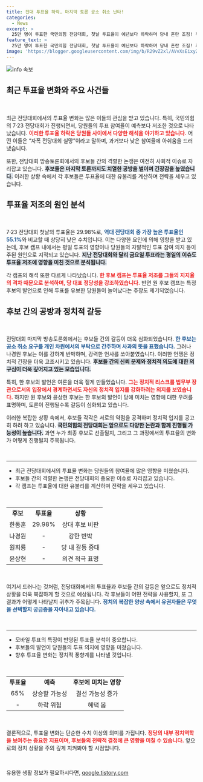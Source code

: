 ```yaml
---
title: 전대 투표율 하락… 마지막 토론 공소 취소 난타!
categories:
  - News
excerpt: >
  25만 명이 투표한 국민의힘 전당대회, 첫날 투표율이 예년보다 하락하며 당내 혼란 조짐! 후보자 간 막말 대치와 공방으로 치열한 경쟁을 벌여, 최종 투표율이 관심 집중! 누가 끝까지 살아남을까? 클릭해서 확인해보세요!
feature_text: >
  25만 명이 투표한 국민의힘 전당대회, 첫날 투표율이 예년보다 하락하며 당내 혼란 조짐! 후보자 간 막말 대치와 공방으로 치열한 경쟁을 벌여, 최종 투표율이 관심 집중! 누가 끝까지 살아남을까? 클릭해서 확인해보세요!
image: 'https://blogger.googleusercontent.com/img/b/R29vZ2xl/AVvXsEixyZcFfHzMRdzZMjFBmAUKJYCLCGyLL1o632UiGVXcaFdKo_bkvkuCioo0uUKlGfBVcT3P84aROyZIXSBEx3Aw5nCQ3pTgDom1WDC4m8eifvWiAmWEEVb4x6G_l8C0QH225ldMjyaFvpxGEBGNO37VmDTDMHGhJPq73UglMfDca1-0aw/s1600/blogspot.png'
---
```


<p><img src="https://blogger.googleusercontent.com/img/b/R29vZ2xl/AVvXsEixyZcFfHzMRdzZMjFBmAUKJYCLCGyLL1o632UiGVXcaFdKo_bkvkuCioo0uUKlGfBVcT3P84aROyZIXSBEx3Aw5nCQ3pTgDom1WDC4m8eifvWiAmWEEVb4x6G_l8C0QH225ldMjyaFvpxGEBGNO37VmDTDMHGhJPq73UglMfDca1-0aw/s1600/blogspot.png" alt="info 속보" /></p>

<h2 data-ke-size="size26">최근 투표율 변화와 주요 사건들</h2>

<p data-ke-size="size16">&nbsp;</p>

<p data-ke-size="size16">최근 전당대회에서의 투표율 변화는 많은 이들의 관심을 받고 있습니다. 특히, 국민의힘의 7·23 전당대회가 진행되면서, 당원들의 투표 참여율이 예측보다 저조한 것으로 나타났습니다. <b><span style="color: #ee2323;">이러한 투표율 하락은 당원들 사이에서 다양한 해석을 야기하고 있습니다.</span></b> 어떤 이들은 “자폭 전당대회 실망”이라고 말하며, 과거보다 낮은 참여율에 아쉬움을 드러냈습니다.</p>

<p data-ke-size="size16">또한, 전당대회 방송토론회에서의 후보들 간의 격렬한 논쟁은 여전히 사회적 이슈로 자리잡고 있습니다. <b><span style="background-color: #21538527;">후보들은 마지막 토론까지도 치열한 공방을 벌이며 긴장감을 높였습니다.</span></b> 이러한 상황 속에서 각 후보들은 투표율에 대한 유불리를 계산하며 전략을 세우고 있습니다.</p>

<h2 data-ke-size="size26">투표율 저조의 원인 분석</h2>

<p data-ke-size="size16">&nbsp;</p>

<p data-ke-size="size16">7·23 전당대회 첫날의 투표율은 29.98%로, <b><span style="color: #1a5490;">역대 전당대회 중 가장 높은 투표율인 55.1%</span></b>와 비교할 때 상당히 낮은 수치입니다. 이는 다양한 요인에 의해 영향을 받고 있는데, 후보 캠프 내에서는 평일 투표의 영향이나 당원들의 자발적인 투표 참여 의지 등이 주된 원인으로 지적되고 있습니다. <b><span style="background-color: #21538527;">지난 전당대회와 달리 금요일 투표라는 평일의 이슈도 투표율 저조에 영향을 미친 것으로 분석됩니다.</span></b></p>

<p data-ke-size="size16">각 캠프의 해석 또한 다르게 나타났습니다. <b><span style="color: #ee2323;">한 후보 캠프는 투표율 저조를 그들의 지지율의 격차 때문으로 분석하며, 당 대표 정당성을 강조하였습니다.</span></b> 반면 원 후보 캠프는 특정 후보의 발언으로 인해 투표를 유보한 당원들이 늘어났다는 주장도 제기되었습니다.</p>

<h2 data-ke-size="size26">후보 간의 공방과 정치적 갈등</h2>

<p data-ke-size="size16">&nbsp;</p>

<p data-ke-size="size16">전당대회 마지막 방송토론회에서는 후보들 간의 갈등이 더욱 심화되었습니다. <b><span style="color: #1a5490;">한 후보는 공소 취소 요구를 개인 차원에서의 부탁으로 간주하며 사과의 뜻을 표했습니다.</span></b> 그러나 나경원 후보는 이를 강하게 반박하며, 강력한 언사를 쏘아붙였습니다. 이러한 언쟁은 정치적 긴장을 더욱 고조시키고 있습니다. <b><span style="background-color: #21538527;">후보들 간의 신뢰 문제와 정치적 의도에 대한 의구심이 더욱 깊어지고 있는 모습입니다.</span></b></p>

<p data-ke-size="size16">특히, 한 후보의 발언은 여론을 더욱 짙게 만들었습니다. <b><span style="color: #ee2323;">그는 정치적 리스크를 법무부 장관으로서의 입장에서 경계하면서도 자신의 정치적 입지를 강화하려는 의지를 보였습니다.</span></b> 하지만 원 후보와 윤상현 후보는 한 후보의 발언이 당에 미치는 영향에 대한 우려를 표명하며, 토론이 진행될수록 갈등이 심화되고 있습니다.</p>

<p data-ke-size="size16">이러한 복잡한 상황 속에서, 후보들 각각은 서로의 약점을 공격하며 정치적 입지를 공고히 하려 하고 있습니다. <b><span style="background-color: #21538527;">국민의힘의 전당대회는 앞으로도 다양한 논란과 함께 진행될 가능성이 높습니다.</span></b> 과연 누가 최종 후보로 선출될지, 그리고 그 과정에서의 투표율의 변화가 어떻게 진행될지 주목됩니다.</p>

<p data-ke-size="size16">&nbsp;</p>  

<hr>  

<ul>
  <li>최근 전당대회에서의 투표율 변화는 당원들의 참여율에 많은 영향을 미쳤습니다.</li>
  <li>후보들 간의 격렬한 논쟁은 전당대회의 중요한 이슈로 자리잡고 있습니다.</li>
  <li>각 캠프는 투표율에 대한 유불리를 계산하며 전략을 세우고 있습니다.</li>
</ul>

<p data-ke-size="size16">&nbsp;</p>  

<table style="width: 100%; border-collapse: collapse;">
  <tr>
    <td style="text-align: center; height: 17px;"><b>후보</b></td>
    <td style="text-align: center; height: 17px;"><b>투표율</b></td>
    <td style="text-align: center; height: 17px;"><b>상황</b></td>
  </tr>
  <tr>
    <td style="text-align: center; height: 17px;">한동훈</td>
    <td style="text-align: center; height: 17px;">29.98%</td>
    <td style="text-align: center; height: 17px;">상대 후보 비판</td>
  </tr>
  <tr>
    <td style="text-align: center; height: 17px;">나경원</td>
    <td style="text-align: center; height: 17px;">-</td>
    <td style="text-align: center; height: 17px;">강한 반박</td>
  </tr>
  <tr>
    <td style="text-align: center; height: 17px;">원희룡</td>
    <td style="text-align: center; height: 17px;">-</td>
    <td style="text-align: center; height: 17px;">당 내 갈등 증대</td>
  </tr>
  <tr>
    <td style="text-align: center; height: 17px;">윤상현</td>
    <td style="text-align: center; height: 17px;">-</td>
    <td style="text-align: center; height: 17px;">의견 적극 표명</td>
  </tr>
</table>

<p data-ke-size="size16">&nbsp;</p>

<p data-ke-size="size16">여기서 드러나는 것처럼, 전당대회에서의 투표율과 후보들 간의 갈등은 앞으로도 정치적 상황을 더욱 복잡하게 할 것으로 예상됩니다. 각 후보들이 어떤 전략을 사용할지, 또 그 결과가 어떻게 나타날지 귀추가 주목됩니다. <b><span style="color: #1a5490;">정치의 복잡한 양상 속에서 유권자들은 무엇을 선택할지 궁금증을 자아내고 있습니다.</span></b></p>

<p data-ke-size="size16">&nbsp;</p>  

<hr>  

<ul>
  <li>모바일 투표의 특징이 반영된 투표율 분석이 중요합니다.</li>
  <li>후보들의 발언이 당원들의 투표 의지에 영향을 미쳤습니다.</li>
  <li>향후 투표율 변화는 정치적 풍향계를 나타낼 것입니다.</li>
</ul>

<p data-ke-size="size16">&nbsp;</p>  

<table style="width: 100%; border-collapse: collapse;">
  <tr>
    <td style="text-align: center; height: 17px;"><b>투표율</b></td>
    <td style="text-align: center; height: 17px;"><b>예측</b></td>
    <td style="text-align: center; height: 17px;"><b>후보에 미치는 영향</b></td>
  </tr>
  <tr>
    <td style="text-align: center; height: 17px;">65%</td>
    <td style="text-align: center; height: 17px;">상승할 가능성</td>
    <td style="text-align: center; height: 17px;">결선 가능성 증가</td>
  </tr>
  <tr>
    <td style="text-align: center; height: 17px;">-</td>
    <td style="text-align: center; height: 17px;">하락 위험</td>
    <td style="text-align: center; height: 17px;">혜택 봄</td>
  </tr>
</table>

<p data-ke-size="size16">&nbsp;</p> 

<p data-ke-size="size16">결론적으로, 투표율 변화는 단순한 수치 이상의 의미를 가집니다. <b><span style="color: #ee2323;">정당의 내부 정치역학을 보여주는 중요한 지표이며, 후보들의 전략적 결정에 큰 영향을 미칠 수 있습니다.</span></b> 앞으로의 정치 상황을 주의 깊게 지켜봐야 할 시점입니다. </p>

<p data-ke-size="size16">&nbsp;</p>
유용한 생활 정보가 필요하시다면, <a href="https://qoogle.tistory.com" rel="dofollow">qoogle.tistory.com</a>


